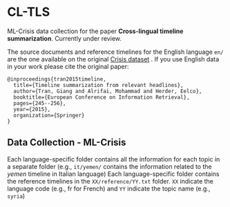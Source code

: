 # CL-TLS

ML-Crisis data collection for the paper **Cross-lingual timeline summarization**. Currently under review.

The source documents and reference timelines for the English language `en/` are the one available on the original [Crisis dataset](http://www.l3s.de/~gtran/timeline/) . If you use English data in your work please cite the original paper:

```
@inproceedings{tran2015timeline,
  title={Timeline summarization from relevant headlines},
  author={Tran, Giang and Alrifai, Mohammad and Herder, Eelco},
  booktitle={European Conference on Information Retrieval},
  pages={245--256},
  year={2015},
  organization={Springer}
}
```

## Data Collection - ML-Crisis

Each language-specific folder contains all the information for each topic in a separate folder (e.g., `it/yemen/` contains the information related to the *yemen* timeline in Italian language)
Each language-specific folder contains the reference timelines in the `XX/reference/YY.txt` folder. `XX` indicate the language code (e.g., fr for French) and `YY` indicate the topic name (e.g., `syria`)
